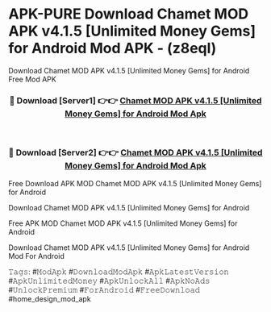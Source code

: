 # APK-PURE Download Chamet MOD APK v4.1.5 [Unlimited Money Gems] for Android Mod APK - (z8eql)
Download Chamet MOD APK v4.1.5 [Unlimited Money Gems] for Android Free Mod APK

<div align="center">
<h3>🔴 Download [Server1] 👉👉 <a href="https://apk-comot.site?title=Chamet_MOD_APK_v4.1.5_[Unlimited_Money_Gems]_for_Android">Chamet MOD APK v4.1.5 [Unlimited Money Gems] for Android Mod Apk</a></h3><br>

<h3>🔴 Download [Server2] 👉👉 <a href="https://apk-comot.site?title=Chamet_MOD_APK_v4.1.5_[Unlimited_Money_Gems]_for_Android">Chamet MOD APK v4.1.5 [Unlimited Money Gems] for Android Mod Apk</a></h3>
</div>


Free Download APK MOD Chamet MOD APK v4.1.5 [Unlimited Money Gems] for Android

Download Chamet MOD APK v4.1.5 [Unlimited Money Gems] for Android 

Free APK MOD Chamet MOD APK v4.1.5 [Unlimited Money Gems] for Android 

Download Chamet MOD APK v4.1.5 [Unlimited Money Gems] for Android Mod For Android

𝚃𝚊𝚐𝚜: #𝙼𝚘𝚍𝙰𝚙𝚔 #𝙳𝚘𝚠𝚗𝚕𝚘𝚊𝚍𝙼𝚘𝚍𝙰𝚙𝚔 #𝙰𝚙𝚔𝙻𝚊𝚝𝚎𝚜𝚝𝚅𝚎𝚛𝚜𝚒𝚘𝚗 #𝙰𝚙𝚔𝚄𝚗𝚕𝚒𝚖𝚒𝚝𝚎𝚍𝙼𝚘𝚗𝚎𝚢 #𝙰𝚙𝚔𝚄𝚗𝚕𝚘𝚌𝚔𝙰𝚕𝚕 #𝙰𝚙𝚔𝙽𝚘𝙰𝚍𝚜 #𝚄𝚗𝚕𝚘𝚌𝚔𝙿𝚛𝚎𝚖𝚒𝚞𝚖 #𝙵𝚘𝚛𝙰𝚗𝚍𝚛𝚘𝚒𝚍 #𝙵𝚛𝚎𝚎𝙳𝚘𝚠𝚗𝚕𝚘𝚊𝚍 #home_design_mod_apk